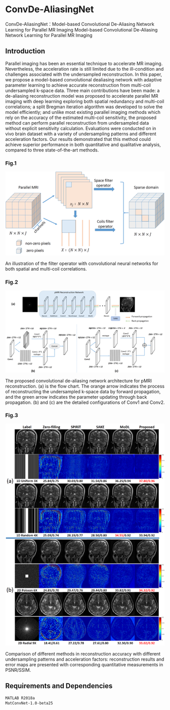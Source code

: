 # ConvDe-AliasingNet
ConvDe-AliasingNet：Model-based Convolutional De-Aliasing Network Learning for Parallel MR Imaging
Model-based Convolutional De-Aliasing Network Learning for Parallel MR Imaging
## Introduction
Parallel imaging has been an essential technique to accelerate MR imaging. Nevertheless, the acceleration rate is still limited due to the ill-condition and challenges associated with the undersampled reconstruction. In this paper, we propose a model-based convolutional dealiasing network with adaptive parameter learning to achieve accurate reconstruction from multi-coil undersampled k-space data. Three main contributions have been made: a de-aliasing reconstruction model was proposed to accelerate parallel MR imaging with deep learning exploring both spatial redundancy and multi-coil correlations; a split Bregman iteration algorithm was developed to solve the model efficiently; and unlike most existing parallel imaging methods which rely on the accuracy of the estimated multi-coil sensitivity, the proposed method can perform parallel reconstruction from undersampled data without explicit sensitivity calculation. Evaluations were conducted on in vivo brain dataset with a variety of undersampling patterns and different acceleration factors. Our results demonstrated that this method could achieve superior performance in both quantitative and qualitative analysis, compared to three state-of-the-art methods.
### Fig.1
<div align=center><img src="https://github.com/yanxiachen/DeepSparseConvNet/blob/master/Fig1.png" alt="Fig.1"/></div>

An illustration of the filter operator with convolutional neural networks for both spatial and multi-coil correlations.
### Fig.2
<div align=center><img src="https://github.com/yanxiachen/DeepSparseConvNet/blob/master/Fig2.png" alt="Fig.1"/></div>

The proposed convolutional de-aliasing network architecture for pMRI reconstruction. (a) is the flow chart. The orange arrow indicates the process of reconstructing the undersampled k-space data by forward propagation, and the green arrow indicates the parameter updating through back propagation. (b) and (c) are the detailed configurations of Conv1 and Conv2.
### Fig.3
<div align=center><img src="https://github.com/yanxiachen/DeepSparseConvNet/blob/master/Fig3.png" alt="Fig.1"/></div>

Comparison of different methods in reconstruction accuracy with different undersampling patterns and acceleration factors: reconstruction results and error maps are presented with corresponding quantitative measurements in PSNR/SSIM.
## Requirements and Dependencies
    MATLAB R2018a
    MatConvNet-1.0-beta25

